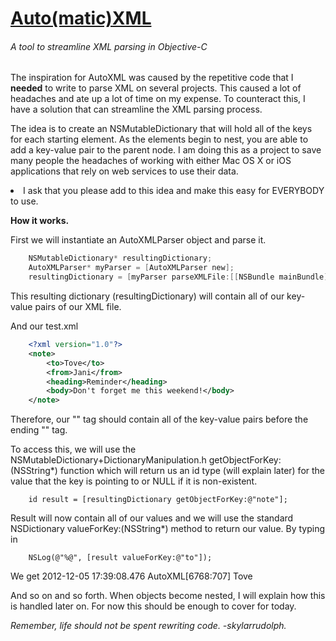<h1><u>Auto(matic)XML</u></h1>
<h6>A tool to streamline XML parsing in Objective-C</h6>

<p>The inspiration for AutoXML was caused by the repetitive code that I <b>needed</b> to write to parse XML on several projects. This caused a lot of headaches and ate up a lot of time on my expense. To counteract this, I have a solution that can streamline the XML parsing process.

The idea is to create an NSMutableDictionary that will hold all of the keys for each starting element. As the elements begin to nest, you are able to add a key-value pair to the parent node. I am doing this as a project to save many people the headaches of working with either Mac OS X or iOS applications that rely on web services to use their data. 

<li>I ask that you please add to this idea and make this easy for EVERYBODY to use. 

<b>How it works.</b>

First we will instantiate an AutoXMLParser object and parse it. 

```objectivec
    NSMutableDictionary* resultingDictionary;
    AutoXMLParser* myParser = [AutoXMLParser new];
    resultingDictionary = [myParser parseXMLFile:[[NSBundle mainBundle]pathForResource:@"test" ofType:@"xml"]];
```
This resulting dictionary (resultingDictionary) will contain all of our key-value pairs of our XML file.

And our test.xml

```xml
    <?xml version="1.0"?>
    <note>
        <to>Tove</to>
        <from>Jani</from>
        <heading>Reminder</heading>
        <body>Don't forget me this weekend!</body>
    </note>
```

Therefore, our "<note>" tag should contain all of the key-value pairs before the ending "</note>" tag. 

To access this, we will use the NSMutableDictionary+DictionaryManipulation.h getObjectForKey:(NSString*) function which will return us an id type (will explain later) for the value that the key is pointing to or NULL if it is non-existent. 

```smalltalk
    id result = [resultingDictionary getObjectForKey:@"note"];
```

Result will now contain all of our values and we will use the standard NSDictionary valueForKey:(NSString*) method to return our value. 
By typing in 

```smalltalk
    NSLog(@"%@", [result valueForKey:@"to"]);
```
We get
    2012-12-05 17:39:08.476 AutoXML[6768:707] Tove

And so on and so forth. When objects become nested, I will explain how this is handled later on. For now this should be enough to cover for today.


<i>Remember, life should not be spent rewriting code.
-skylarrudolph.